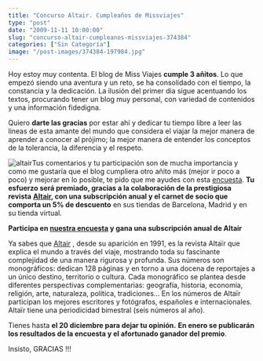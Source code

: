 ```yaml
---
title: "Concurso Altair. Cumpleaños de Missviajes"
type: "post"
date: "2009-11-11 10:00:00"
slug: "concurso-altair-cumpleanos-missviajes-374384"
categories: ["Sin Categoría"]
image: "/post-images/374384-197984.jpg"
---
```


Hoy estoy muy contenta. El blog de Miss Viajes **cumple 3 añitos**. Lo que empezó siendo una aventura y un reto, se ha consolidado con el tiempo, la constancia y la dedicación. La ilusión del primer dia sigue acentuando los textos, procurando tener un blog muy personal, con variedad de contenidos y una información fidedigna.

Quiero **darte las gracias** por estar ahí y dedicar tu tiempo libre a leer las lineas de esta amante del mundo que considera el viajar la mejor manera de aprender a conocer al prójimo; la mejor manera de entender los conceptos de la tolerancia, la diferencia y el respeto.

 ![altair](/post-images/374384-197984.jpg "altair")Tus comentarios y tu participación son de mucha importancia y como me gustaría que el blog cumpliera otro añito más (mejor ir poco a poco) y mejorar en lo posible, te pido que me ayudes con esta [encuesta](https://spreadsheets.google.com/viewform?formkey=dHFaZm9lOU85VzZLYi1IZUxvSkItN3c6MA). **Tu esfuerzo será premiado, gracias a la colaboración de la prestigiosa revista** [**Altair**](http://www.altair.es/)**, con una subscripción anual y el carnet de socio que comporta un 5% de descuento** en sus tiendas de Barcelona, Madrid y en su tienda virtual.

**Participa en [nuestra encuesta](https://spreadsheets.google.com/viewform?formkey=dHFaZm9lOU85VzZLYi1IZUxvSkItN3c6MA) y gana una subscripción anual de Altair**

Ya sabes que [Altair](http://www.altair.es/) , desde su aparición en 1991, es la revista Altaïr que explica el mundo a través del viaje, mostrando toda su fascinante complejidad de una manera rigurosa y profunda. Sus números son monográficos: dedican 128 páginas y en torno a una docena de reportajes a un único destino, territorio o cultura. Cada monográfico se plantea desde diferentes perspectivas complementarias: geografía, historia, economía, religión, arte, naturaleza, política, tradiciones... En los números de Altaïr participan los mejores escritores y fotógrafos, españoles e internacionales. Altaïr tiene una periodicidad bimestral (seis números al año).

Tienes hasta **el 20 diciembre para dejar tu opinión.** **En enero se publicarán los resultados de la encuesta y el afortunado ganador del premio**.

Insisto, GRACIAS !!!